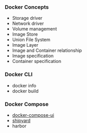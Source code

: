 ### Docker Concepts

- Storage driver
- Network driver
- Volume management
- Image Store
- Union File System
- Image Layer
- Image and Container relationship
- Image specification
- Container specification

### Docker  CLI
- docker  info
- docker build

### Docker Compose

- [docker-compose-ui](https://github.com/francescou/docker-compose-ui)
- [shipyard](https://github.com/shipyard/shipyard)
- harbor
